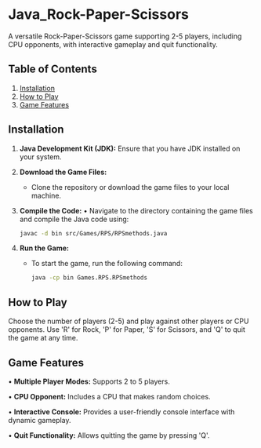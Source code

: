 # Java_Rock-Paper-Scissors
A versatile Rock-Paper-Scissors game supporting 2-5 players, including CPU opponents, with interactive gameplay and quit functionality.

## Table of Contents
1. [Installation](#installation)
2. [How to Play](#how-to-play)
3. [Game Features](#game-features)

## Installation

1. **Java Development Kit (JDK):** Ensure that you have JDK installed on your system. 

2. **Download the Game Files:** 
   - Clone the repository or download the game files to your local machine.

3. **Compile the Code:**
   • Navigate to the directory containing the game files and compile the Java code using:
     ```bash
     javac -d bin src/Games/RPS/RPSmethods.java
     ```

4. **Run the Game:**
   - To start the game, run the following command:
     ```bash
     java -cp bin Games.RPS.RPSmethods
     ```

## How to Play

Choose the number of players (2-5) and play against other players or CPU opponents. Use 'R' for Rock, 'P' for Paper, 'S' for Scissors, and 'Q' to quit the game at any time.

## Game Features

• **Multiple Player Modes:** Supports 2 to 5 players.

• **CPU Opponent:** Includes a CPU that makes random choices.

• **Interactive Console:** Provides a user-friendly console interface with dynamic gameplay.

• **Quit Functionality:** Allows quitting the game by pressing 'Q'.

